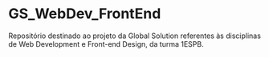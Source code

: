 # GS_WebDev_FrontEnd
Repositório destinado ao projeto da Global Solution referentes às disciplinas de Web Development e Front-end Design, da turma 1ESPB.
